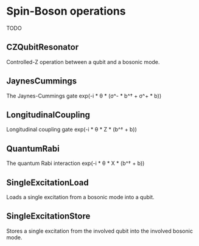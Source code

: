 # Spin-Boson operations
TODO


## CZQubitResonator
Controlled-Z operation between a qubit and a bosonic mode.

## JaynesCummings
The Jaynes-Cummings gate exp(-i * θ * (σ^- * b^† + σ^+ * b))

## LongitudinalCoupling
Longitudinal coupling gate exp(-i * θ * Z * (b^† + b))

## QuantumRabi
The quantum Rabi interaction exp(-i * θ * X * (b^† + b))

## SingleExcitationLoad
Loads a single excitation from a bosonic mode into a qubit.

## SingleExcitationStore
Stores a single excitation from the involved qubit into the involved bosonic mode.
